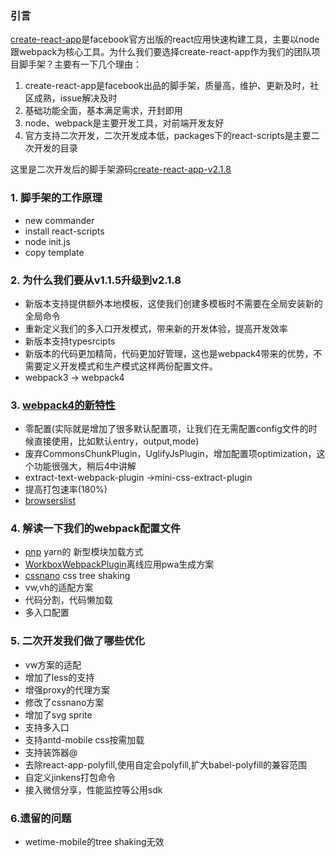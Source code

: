### 引言
[create-react-app](https://github.com/facebook/create-react-app)是facebook官方出版的react应用快速构建工具，主要以node跟webpack为核心工具。为什么我们要选择create-react-app作为我们的团队项目脚手架？主要有一下几个理由：
>
1. create-react-app是facebook出品的脚手架，质量高，维护、更新及时，社区成熟，issue解决及时
2. 基础功能全面，基本满足需求，开封即用
3. node、webpack是主要开发工具，对前端开发友好
4. 官方支持二次开发，二次开发成本低，packages下的react-scripts是主要二次开发的目录

这里是二次开发后的脚手架源码[create-react-app-v2.1.8](https://github.com/WangCJ2016/create-react-app-v2.1.8)
### 1. 脚手架的工作原理
- new commander
- install react-scripts
- node init.js
- copy template
### 2. 为什么我们要从v1.1.5升级到v2.1.8
>
- 新版本支持提供额外本地模板，这使我们创建多模板时不需要在全局安装新的全局命令
- 重新定义我们的多入口开发模式，带来新的开发体验，提高开发效率
- 新版本支持typesrcipts
- 新版本的代码更加精简，代码更加好管理，这也是webpack4带来的优势，不需要定义开发模式和生产模式这样两份配置文件。
- webpack3 -> webpack4
### 3. [ webpack4的新特性](https://github.com/webpack/webpack/releases?after=v4.2.0)
> 
- 零配置(实际就是增加了很多默认配置项，让我们在无需配置config文件的时候直接使用，比如默认entry，output,mode)
- 废弃CommonsChunkPlugin，UglifyJsPlugin，增加配置项optimization，这个功能很强大，稍后4中讲解
- extract-text-webpack-plugin ->mini-css-extract-plugin
- 提高打包速率(180%)
- [browserslist](https://browserl.ist/)
### 4. 解读一下我们的webpack配置文件
> 
- [pnp](https://bobi.ink/2019/04/08/plug-n-play/) yarn的 新型模块加载方式
- [WorkboxWebpackPlugin](https://developers.google.com/web/tools/workbox/modules/workbox-webpack-plugin)离线应用pwa生成方案
- [cssnano](https://cssnano.co/) css tree shaking
- vw,vh的适配方案
- 代码分割，代码懒加载
- 多入口配置
### 5. 二次开发我们做了哪些优化
>
-  vw方案的适配
-  增加了less的支持
-  增强proxy的代理方案
-  修改了cssnano方案
-  增加了svg sprite
-  支持多入口
-  支持antd-mobile css按需加载
-  支持装饰器@
-  去除react-app-polyfill,使用自定会polyfill,扩大babel-polyfill的兼容范围
- 自定义jinkens打包命令
- 接入微信分享，性能监控等公用sdk
### 6.遗留的问题
> 
- wetime-mobile的tree shaking无效

